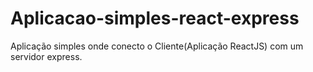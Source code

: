# Aplicacao-simples-react-express
Aplicação simples onde conecto o Cliente(Aplicação ReactJS) com um servidor express.
